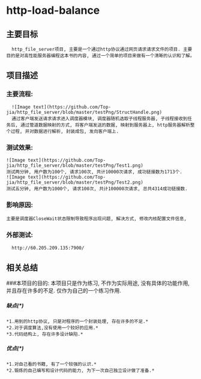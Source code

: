 # http-load-balance
## 主要目标
      http_file_server项目, 主要是一个通过http协议通过网页请求请求文件的项目. 主要目的是对高性能服务器编程这本书的内容, 通过一个简单的项目来做有一个清晰的认识和了解。 
## 项目描述
### 主要流程:
      ![Image text](https://github.com/Top-jia/http_file_server/blob/master/testPng/StructHandle.png) 
      通过客户端发送请求请求进入调度器模块, 调度器随机选取子线程服务器, 子线程接收到任务后, 通过管道数据映射的方式, 将客户端发送的数据, 映射到服务器上, http服务器解析整个过程, 并对数据进行解析, 封装成包, 发向客户端上. 
### 测试效果:
    ![Image text](https://github.com/Top-jia/http_file_server/blob/master/testPng/Test1.png)
    测试两分钟, 用户数为100个, 请求100次, 共计10000次请求, 成功链接数为1713个. 
    ![Image text](https://github.com/Top-jia/http_file_server/blob/master/testPng/Test2.png)
    测试五分钟, 用户数为1000个, 请求100次, 共计100000次请求, 总共4314成功链接数.
### 影响原因:
    主要是调度器CloseWait状态限制导致程序出现问题, 解决方式, 修改内核配置文件信息, 
### 外部测试:
      http://60.205.209.135:7900/
## 相关总结
###本项目的目的:
      本项目只是作为练习, 不作为实际用途, 没有具体的功能作用, 并且存在许多的不足. 仅作为自己的一个练习作用.
##### 缺点(*)
    *1.用到的http协议, 只是对程序的一个封装处理, 存在许多的不足.*
    *2.对于调度算法,没有使用一个较好的应用.*
    *3.代码结构上, 存在许多设计缺陷.*
##### 优点(*)
    *1.对自己看的书籍, 有了一个较强的认识.*
    *2.锻炼的自己编写和设计代码的能力, 为下一次自己独立设计做了准备.*
